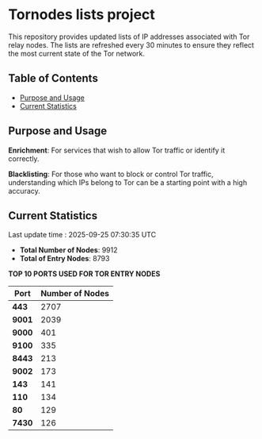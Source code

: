 # Tornodes lists project

This repository provides updated lists of IP addresses associated with Tor relay nodes. The lists are refreshed every 30 minutes to ensure they reflect the most current state of the Tor network.

## Table of Contents

- [Purpose and Usage](#purpose-and-usage)
- [Current Statistics](#current-statistics)


## Purpose and Usage

**Enrichment**: For services that wish to allow Tor traffic or identify it correctly.

**Blacklisting**: For those who want to block or control Tor traffic, understanding which IPs belong to Tor can be a starting point with a high accuracy.

## Current Statistics

Last update time : 2025-09-25 07:30:35 UTC

- **Total Number of Nodes**: 9912
- **Total of Entry Nodes**: 8793

**TOP 10 PORTS USED FOR TOR ENTRY NODES**

| **Port** | **Number of Nodes** |
|------|-----------------|
| **443**   | 2707  |
| **9001**   | 2039  |
| **9000**   | 401  |
| **9100**   | 335  |
| **8443**   | 213  |
| **9002**   | 173  |
| **143**   | 141  |
| **110**   | 134  |
| **80**   | 129  |
| **7430**   | 126  |

